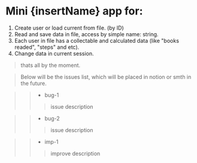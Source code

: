﻿Mini {insertName} app for:
==

1. Create user or load current from file. (by ID)
2. Read and save data in file, access by simple name: string.
3. Each user in file has a collectable and calculated data (like "books readed", "steps" and etc).
4. Change data in current session.

>thats all by the moment.

>Below will be the issues list, which will be placed in notion or smth in the future.

>>- bug-1
>>> issue description

>>- bug-2
>>> issue description

>>* imp-1
>>> improve description